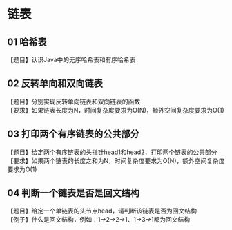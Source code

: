 # 链表
## 01 哈希表
【题目】认识Java中的无序哈希表和有序哈希表
## 02 反转单向和双向链表
【题目】分别实现反转单向链表和双向链表的函数  
【要求】如果链表长度为N，时间复杂度要求为O(N)，额外空间复杂度要求为O(1)
## 03 打印两个有序链表的公共部分
【题目】给定两个有序链表的头指针head1和head2，打印两个链表的公共部分  
【要求】如果两个链表的长度之和为N，时间复杂度要求为O(N)，额外空间复杂度要求为O(1)
## 04 判断一个链表是否是回文结构
【题目】给定一个单链表的头节点head，请判断该链表是否为回文结构  
【例子】什么是回文结构，例如：1->2->2->1、1->3->1都为回文结构
